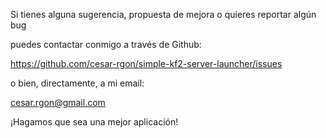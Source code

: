 Si tienes alguna sugerencia, propuesta de mejora o quieres reportar algún bug

puedes contactar conmigo a través de Github:

https://github.com/cesar-rgon/simple-kf2-server-launcher/issues

o bien, directamente, a mi email:

[cesar.rgon@gmail.com](mailto:cesar.rgon@gmail.com)

¡Hagamos que sea una mejor aplicación!